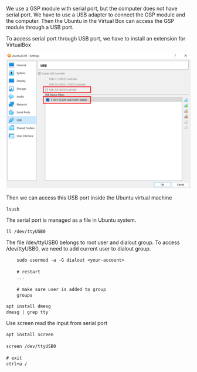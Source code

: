 We use a GSP module with serial port, but the computer does not have serial port. We have to use a USB adapter to connect the GSP module and the computer. Then the Ubuntu in the Virtual Box can access the GSP module through a USB port. 


To access serial port through USB port, we have to install an extension for VirtualBox


![](./usb.png)

Then we can access this USB port inside the Ubuntu virtual machine
```
lsusb
```


The serial port is managed as a file in Ubuntu system.
```
ll /dev/ttyUSB0
```

The file /dev/ttyUSB0 belongs to root user and dialout group. 
To access /dev/ttyUSB0, we need to add current user to dialout group. 
```
    sudo usermod -a -G dialout <your-account>
    
    # restart
    ...

    # make sure user is added to group
    groups
```

```
apt install dmesg
dmesg | grep tty
```


Use screen read the input from serial port
```
apt install screen

screen /dev/ttyUSB0

# exit
ctrl+a /
```

